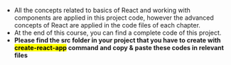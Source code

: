 - All the concepts related to basics of React and working with components are applied in this project code, however the advanced concepts of React are applied in the code files of each chapter. 
- At the end of this course, you can find a complete code of this project.
- **Please find the src folder in your project that you have to create with <mark>create-react-app</mark> command and copy & paste these codes in relevant files** 
